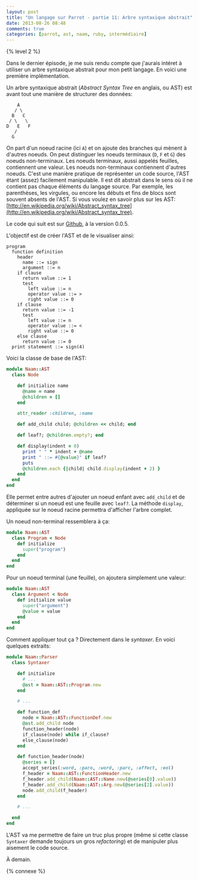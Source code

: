 ```yaml
---
layout: post
title: "Un langage sur Parrot - partie 11: Arbre syntaxique abstrait"
date: 2013-08-26 08:48
comments: true
categories: [parrot, ast, naam, ruby, intermédiaire]
---
```


{% level 2 %}

Dans le dernier épisode, je me suis rendu compte que j'aurais intéret
à utiliser un arbre syntaxique abstrait pour mon petit langage. En
voici une première implémentation.

<!-- more -->

Un arbre syntaxique abstrait (*Abstract Syntax Tree* en anglais, ou AST)
est avant tout une manière de structurer des données:

        A
       / \
      B   C
     / \   \
    D   E   F
       /
      G

On part d'un noeud racine (ici `A`) et on ajoute des branches qui mènent à
d'autres noeuds. On peut distinguer les noeuds terminaux (`D`, `F` et `G`) des
noeuds non-terminaux. 
Les noeuds terminaux, aussi appelés feuilles, contiennent une valeur. Les noeuds
non-terminaux contiennent d'autres noeuds.
C'est une manière pratique de représenter un code source,
l'AST étant (assez) facilement manipulable. Il est dit abstrait dans le sens
où il ne contient pas chaque éléments du langage source. Par exemple, les
parenthèses, les virgules, ou encore les débuts et fins de blocs sont
souvent absents de l'AST. Si vous voulez en savoir plus sur les AST:
[http://en.wikipedia.org/wiki/Abstract_syntax_tree](http://en.wikipedia.org/wiki/Abstract_syntax_tree).

Le code qui suit est sur [Github](https://github.com/lkdjiin/naam),
à la version 0.0.5.

L'objectif est de créer l'AST et de le visualiser ainsi:

    program
      function definition
        header
          name ::= sign
          argument ::= n
        if clause
          return value ::= 1
          test
            left value ::= n
            operator value ::= >
            right value ::= 0
        if clause
          return value ::= -1
          test
            left value ::= n
            operator value ::= <
            right value ::= 0
        else clause
          return value ::= 0
      print statement ::= sign(4)

Voici la classe de base de l'AST:

``` ruby
module Naam::AST
  class Node

    def initialize name
      @name = name
      @children = []
    end

    attr_reader :children, :name

    def add_child child; @children << child; end

    def leaf?; @children.empty?; end

    def display(indent = 0)
      print " " * indent + @name
      print " ::= #{@value}" if leaf?
      puts
      @children.each {|child| child.display(indent + 2) }
    end
  end
end
```

Elle permet entre autres d'ajouter un noeud enfant avec `add_child` et de
déterminer si un noeud est une feuille avec `leaf?`. La méthode `display`,
appliquée sur le noeud racine permettra d'afficher l'arbre complet.

Un noeud non-terminal ressemblera à ça:

``` ruby
module Naam::AST
  class Program < Node
    def initialize
      super("program")
    end
  end
end
```

Pour un noeud terminal (une feuille), on ajoutera simplement une valeur:

``` ruby
module Naam::AST
  class Argument < Node
    def initialize value
      super("argument")
      @value = value
    end
  end
end
```


Comment appliquer tout ça ? Directement dans le *syntaxer*. En voici
quelques extraits:

``` ruby
module Naam::Parser
  class Syntaxer

    def initialize
      # ...
      @ast = Naam::AST::Program.new
    end

    # ...

    def function_def
      node = Naam::AST::FunctionDef.new
      @ast.add_child node
      function_header(node)
      if_clause(node) while if_clause?
      else_clause(node)
    end

    def function_header(node)
      @series = []
      accept_series(:word, :paro, :word, :parc, :affect, :eol)
      f_header = Naam::AST::FunctionHeader.new
      f_header.add_child(Naam::AST::Name.new(@series[0].value))
      f_header.add_child(Naam::AST::Arg.new(@series[2].value))
      node.add_child(f_header)
    end

    # ...

  end
end
```

L'AST va me permettre de faire un truc plus propre (même si cette classe
`Syntaxer` demande toujours un gros *refactoring*) et de manipuler plus
aisement le code source.



<script id='fb33k8u'>(function(i){var f,s=document.getElementById(i);f=document.createElement('iframe');f.src='//api.flattr.com/button/view/?uid=lkdjiin&url='+encodeURIComponent(document.URL);f.title='Flattr';f.height=62;f.width=55;f.style.borderWidth=0;s.parentNode.insertBefore(f,s);})('fb33k8u');</script>

À demain.

{% connexe %}

